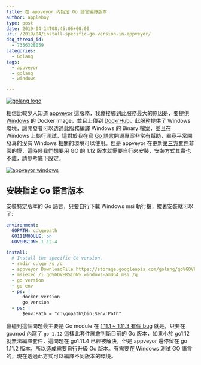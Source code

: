 ```yaml
---
title: 在 appveyor 內指定 Go 語言編譯版本
author: appleboy
type: post
date: 2019-04-14T08:45:06+00:00
url: /2019/04/install-specific-go-version-in-appveyor/
dsq_thread_id:
  - 7356328059
categories:
  - Golang
tags:
  - appveyor
  - golang
  - windows

---
```

[![golang logo][1]][1]

相信比較少人知道 [appveyor][2] 這服務，我會接觸到此服務最大的原因是，要提供 [Windows][3] 的 Docker Image，並且上傳到 [DockrHub][4]，此服務提供了 Windows 環境，讓開發者可以透過此服務編譯 Windows 的 Binary 檔案，並且在 Windows 上執行測試，這對於我在寫 [Go 語言][5]開源專案非常有幫助，畢竟平常開發真的沒有 Windows 相關的環境可以使用。但是 appveyor 在更新[第三方套件][6]非常的慢，這時候我們想要用 GO 的 1.12 版本就需要自行來安裝，安裝方式其實也不難，請參考底下設定。

<!--more-->

[![appveyor windows][7]][7]

## 安裝指定 Go 語言版本

安裝特定版本的 Go 語言，只要自行下載 Windows msi 執行檔，接著安裝就可以了:

```yaml
environment:
  GOPATH: c:\gopath
  GO111MODULE: on
  GOVERSION: 1.12.4

install:
  # Install the specific Go version.
  - rmdir c:\go /s /q
  - appveyor DownloadFile https://storage.googleapis.com/golang/go%GOVERSION%.windows-amd64.msi
  - msiexec /i go%GOVERSION%.windows-amd64.msi /q
  - go version
  - go env
  - ps: |
      docker version
      go version
  - ps: |
      $env:Path = "c:\gopath\bin;$env:Path"
```

會碰到這個問題最主要是 Go module 在 [1.11.1 ~ 1.11.3 有個 bug][8] 就是，只要在 go.mod 內寫了 `go 1.12` 這樣此套件就會判斷目前的 Go 版本，如果小於 go1.12 就無法編譯套件，這問題在 go1.11.4 已經被解決，但是 appveyor 還停留在 go 1.11.2 版本，所以造成需要自行升級 Go 版本。有需要在 Windows 測試 GO 語言的，現在透過此方式可以編譯不同版本的環境。

 [1]: https://lh3.googleusercontent.com/jsocHCR9A9yEfDVUTrU0m42_aHhTEVDGW5p5PsQSx7GSlkt3gLjohfXH3S7P7p982332ruU_e-EtW0LwmiuZjvN65VIcyME-zE35C6EM0IV1nqY6KoNw3dwW2djjid3F-T5YgnJothA=w1920-h1080 "golang logo"
 [2]: https://www.appveyor.com/
 [3]: https://www.microsoft.com
 [4]: https://hub.docker.com/
 [5]: https://golang.org
 [6]: https://www.appveyor.com/docs/windows-images-software/#golang
 [7]: https://lh3.googleusercontent.com/WD0ksQ8NTc1XUHsgCvpv_z6geFeeY7tPBMMuSO74igtSGRb5NpgyH6xX-d29QEdYTgcTOz94g64Dl_HBOgkfcTsZQ3Nz_4YH_2eMzKUJ1Whu2kBA6mxwpcs4R0AedOUTgT4LGbzvwBY=w1920-h1080 "appveyor windows"
 [8]: https://github.com/golang/go/issues/30446

